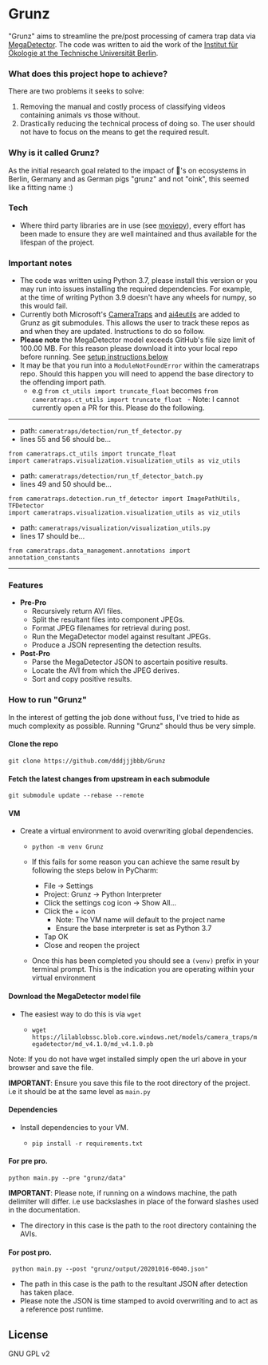 # Grunz

"Grunz" aims to streamline the pre/post processing of camera trap data 
via [MegaDetector](https://github.com/Microsoft/CameraTraps#megadetector).
The code was written to aid the work of 
the [Institut für Ökologie at the Technische Universität Berlin](https://www.oekologie.tu-berlin.de/menue/home/parameter/en/). 

### What does this project hope to achieve?

There are two problems it seeks to solve:
 
1. Removing the manual and costly process of classifying videos containing animals vs those without.
2. Drastically reducing the technical process of doing so. The user should not have to focus on the means to get the required result.

### Why is it called Grunz?

As the initial research goal related to the impact of 🐖's on ecosystems in 
Berlin, Germany and as German pigs "grunz" and not "oink", this seemed like a fitting name :)

### Tech

- Where third party libraries are in use (see [moviepy](https://github.com/Zulko/moviepy)), 
every effort has been made to ensure they are well maintained and thus available 
for the lifespan of the project. 

### Important notes

- The code was written using Python 3.7, please install this version or you may run into issues installing the required dependencies. 
For example, at the time of writing Python 3.9 doesn't have any wheels for numpy, so this would fail.
- Currently both Microsoft's [CameraTraps](https://github.com/microsoft/CameraTraps) and 
[ai4eutils](https://github.com/microsoft/ai4eutils) are added to Grunz as git submodules.
This allows the user to track these repos as and when they are updated. Instructions to do so follow.
- **Please note** the MegaDetector model exceeds GitHub's file size limit of 100.00 MB.
For this reason please download it into your local repo before running. See [setup instructions below](#download-the-megadetector-model-file)
- It may be that you run into a `ModuleNotFoundError` within the cameratraps repo. Should this happen you will need to append the base directory to the offending import path.
    - e.g `from ct_utils import truncate_float` becomes `from cameratraps.ct_utils import truncate_float
`       - Note: I cannot currently open a PR for this. Please do the following.

---

- path: `cameratraps/detection/run_tf_detector.py`
- lines 55 and 56 should be...

```
from cameratraps.ct_utils import truncate_float
import cameratraps.visualization.visualization_utils as viz_utils
```

- path: `cameratraps/detection/run_tf_detector_batch.py`
- lines 49 and 50 should be...

```
from cameratraps.detection.run_tf_detector import ImagePathUtils, TFDetector
import cameratraps.visualization.visualization_utils as viz_utils
```

- path: `cameratraps/visualization/visualization_utils.py`
- lines 17 should be...

```
from cameratraps.data_management.annotations import annotation_constants
```

---

### Features

- **Pre-Pro**
     - Recursively return AVI files.
     - Split the resultant files into component JPEGs.
     - Format JPEG filenames for retrieval during post.
     - Run the MegaDetector model against resultant JPEGs.
     - Produce a JSON representing the detection results.
- **Post-Pro**
    - Parse the MegaDetector JSON to ascertain positive results.
    - Locate the AVI from which the JPEG derives.
    - Sort and copy positive results.

### How to run "Grunz"

In the interest of getting the job done without fuss, 
I've tried to hide as much complexity as possible.
Running "Grunz" should thus be very simple.

#### Clone the repo

`git clone https://github.com/dddjjjbbb/Grunz`

#### Fetch the latest changes from upstream in each submodule

`git submodule update --rebase --remote`

#### VM

- Create a virtual environment to avoid overwriting global dependencies.
    - `python -m venv Grunz`
    
    - If this fails for some reason you can achieve the same result by following the steps below in PyCharm:
        - File -> Settings
        - Project: Grunz -> Python Interpreter
        - Click the settings cog icon -> Show All...
        - Click the + icon
            - Note: The VM name will default to the project name
            - Ensure the base interpreter is set as Python 3.7
        - Tap OK
        - Close and reopen the project
    - Once this has been completed you should see a `(venv)` prefix in your terminal prompt.
    This is the indication you are operating within your virtual environment
    
#### Download the MegaDetector model file

- The easiest way to do this is via `wget`

    - `wget https://lilablobssc.blob.core.windows.net/models/camera_traps/megadetector/md_v4.1.0/md_v4.1.0.pb`
    
Note: If you do not have wget installed simply open the url above in your browser and save the file.

**IMPORTANT**: Ensure you save this file to the root directory of the project. i.e it should be at the same level as `main.py`
       
#### Dependencies

- Install dependencies to your VM. 
    
    - `pip install -r requirements.txt`

#### For pre pro.

`python main.py --pre "grunz/data"`

**IMPORTANT**: Please note, if running on a windows machine, the path delimiter will differ. 
i.e use backslashes in place of the forward slashes used in the documentation.

- The directory in this case is the path to the root directory containing the AVIs.

#### For post pro. 

` python main.py --post "grunz/output/20201016-0040.json"`

- The path in this case is the path to the resultant JSON after detection has taken place.
- Please note the JSON is time stamped to avoid overwriting and to act as a reference post runtime.

License
----

GNU GPL v2
